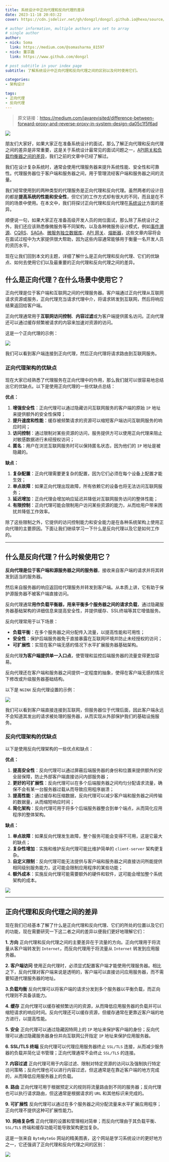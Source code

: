 ```yaml
---
title: 系统设计中正向代理和反向代理的差异
date: 2023-11-18 20:03:22
cover: https://cdn.jsdelivr.net/gh/dongzl/dongzl.github.io@hexo/source/images/cover/forward_reverse_proxy_v2.png

# author information, multiple authors are set to array
# single author
author:
- nick: Soma
  link: https://medium.com/@somasharma_81597
- nick: 董宗磊
  link: https://www.github.com/dongzl

# post subtitle in your index page
subtitle: 了解系统设计中正向代理和反向代理之间的区别以及何时使用它们。

categories:
- 架构设计

tags:
- 正向代理
- 反向代理
---
```


> 原文链接：https://medium.com/javarevisited/difference-between-forward-proxy-and-reverse-proxy-in-system-design-da05c1f5f6ad

<img src="https://cdn.jsdelivr.net/gh/dongzl/dongzl.github.io@hexo/source/images/2023/25-Difference-Between-Forward-Proxy-Reverse-Proxy-System-Design/01.webp"/>

朋友们大家好，如果大家正在准备系统设计的面试，那么了解正向代理和反向代理之间的差异是非常重要，这是关于系统设计最常见的面试问题之一，[API网关和负载均衡器之间的差异](https://dongzl.github.io/2023/07/30/20-Difference-Between-API-Gateway-Load-Balancer-Microservices/)，我们之前的文章中已经了解过。

我们在设计复杂系统时，通常会使用代理服务器来提升系统性能、安全性和可靠性。代理服务器位于客户端和服务器之间，用于管理流经客户端和服务器之间的流量。

我们经常使用到的两种类型的代理服务是正向代理和反向代理。虽然两者的设计目的都是**提高系统的性能和安全性**，但它们的工作方式却有很大的不同，而且是在不同的场景中使用。在本文中，我们将探讨正向代理和反向代理在[系统设计](https://medium.com/javarevisited/top-10-system-design-concepts-every-programmer-should-learn-54375d8557a6)方面的差异。

顺便说一句，如果大家正在准备高级开发人员的岗位面试，那么除了系统设计之外，我们还应该熟悉像微服务等不同架构，以及各种微服务设计模式，例如[事件溯源](https://medium.com/javarevisited/what-is-event-sourcing-design-pattern-in-microservices-architecture-how-does-it-work-b38c996d445a)、[CQRS](https://medium.com/javarevisited/what-is-cqrs-command-and-query-responsibility-segregation-pattern-7b1b38514edd)、[SAGA](https://dongzl.github.io/2023/08/20/22-What-SAGA-Pattern-Microservice-Architecture/)、[微服务独立数据库](https://medium.com/javarevisited/what-is-database-per-microservices-pattern-what-problem-does-it-solve-60b8c5478825)、[API 网关](https://dongzl.github.io/2023/07/30/20-Difference-Between-API-Gateway-Load-Balancer-Microservices/)、[熔断器](https://medium.com/javarevisited/what-is-circuit-breaker-design-pattern-in-microservices-java-spring-cloud-netflix-hystrix-example-f285929d7f68)，这些文章内容将会在面试过程中为大家提供很大帮助，因为这些内容通常能够用于衡量一名开发人员的资历水平。

现在让我们回到本文的主题，详细了解什么是正向代理和反向代理、它们的优缺点、如何去使用它们以及最重要的正向代理和反向代理之间的差异。

## 什么是正向代理？在什么场景中使用它？

正向代理是位于客户端和互联网之间的代理服务器。客户端通过正向代理从互联网请求资源或服务，正向代理充当请求代理中介，将请求转发到互联网，然后将响应结果返回给客户端。

正向代理通常用于**互联网访问控制**、**内容过滤**或为客户端提供匿名访问。正向代理还可以通过缓存频繁被请求的内容来加速对资源的访问。

这是一个正向代理的示例：

<img src="https://cdn.jsdelivr.net/gh/dongzl/dongzl.github.io@hexo/source/images/2023/25-Difference-Between-Forward-Proxy-Reverse-Proxy-System-Design/02.webp"/>

我们可以看到客户端连接到正向代理，然后正向代理将请求路由到互联网服务。

### 正向代理架构的优缺点

现在大家已经熟悉了代理服务在正向代理中的作用，那么我们就可以很容易地总结出它的优缺点。以下是使用正向代理的一些优缺点总结：

**优点：**
1. **增强安全性**：正向代理可以通过隐藏访问互联网服务的客户端的原始 `IP` 地址来提供额外的安全性保障；
2. **提升速度和性能**：缓存被频繁请求的资源可以缩短客户端访问互联网服务的响应时间；
3. **访问控制**：通过限制对某些资源的访问，服务提供方可以使用正向代理来阻止对敏感数据进行未经授权访问；
4. **匿名**：用户在浏览互联网服务时可以保持匿名状态，因为他们的 `IP` 地址是被隐藏的。

**缺点：**
1. **复杂配置**：正向代理需要更复杂的配置，因为它们必须在每个设备上配置才能生效；
2. **单点故障**：如果正向代理出现故障，所有依赖它的设备也将无法访问互联网服务；
3. **延迟增加**：正向代理会增加响应延迟并降低对互联网服务访问的整体性能；
4. **有限控制**：正向代理可能会限制用户访问某些资源的能力，从而给用户带来困扰并降低工作效率。

除了这些限制之外，它提供的访问控制能力和安全能力是在各种系统架构上使用正向代理的主要原因。下面让我们继续学习一下什么是反向代理以及它是如何工作的。

<hr />

## 什么是反向代理？什么时候使用它？

**反向代理是位于客户端和源服务器之间的服务器**，接收来自客户端的请求并将其转发到适当的服务器。

然后来自服务器的响应返回给代理服务并转发到客户端。从本质上讲，它有助于保护源服务器不被客户端直接访问。

反向代理通常**用作负载平衡器，用来平衡多个服务器之间的请求负载**，通过隐藏服务器基础架构的详细信息来提高安全性，并提供缓存、SSL终端等其它增值服务。

反向代理常用于以下场景：

- **负载平衡**：在多个服务器之间分配传入流量，以提高性能和可用性；
- **安全性**：保护后端服务器免于直接暴露在互联网环境并防止未经授权的访问；
- **可扩展性**：实现在客户端无感的情况下水平扩展服务器基础架构。

反向代理**为客户端提供单一入口点**，使管理和监控后端服务器的流量变得更加容易。

反向代理还在客户端和服务器之间提供一定程度的抽象，使得在客户端无感的情况下修改或升级服务器基础结构。

以下是 `NGINX` 反向代理设置的示例：

<img src="https://cdn.jsdelivr.net/gh/dongzl/dongzl.github.io@hexo/source/images/2023/25-Difference-Between-Forward-Proxy-Reverse-Proxy-System-Design/03.webp"/>

我们可以看到客户端直接连接到互联网，但服务器位于代理后面，因此客户端永远不会知道其发出的请求被处理的服务器，从而实现从外部保护我们的基础设施服务。

### 反向代理架构的优缺点

以下是使用反向代理架构的一些优点和缺点：

**优点：**
1. **提高安全性**：反向代理可以通过屏蔽后端服务器的身份和位置来提供额外的安全层保障，防止外部客户端直接访问内部服务器；
2. **更好的可扩展性**：反向代理可以在多个后端服务器之间均匀分配请求流量，确保不会有某一台服务器过载从而导致应用程序崩溃；
3. **提高性能**：通过缓存和压缩数据，反向代理可以减少客户端和服务器之间传输的数据量，从而缩短响应时间；
4. **简化架构**：反向代理可用于将多个后端服务器整合到单个端点，从而简化应用程序的整体架构。

**缺点：**
1. **单点故障**：如果反向代理发生故障，整个服务可能会变得不可用，这是它最大的缺点；
2. **复杂性增加**：实施和维护反向代理可能比维护简单的 `client-server` 架构更复杂。
3. **自定义限制**：反向代理可能无法提供与客户端和服务器之间直接访问所能提供相同级别服务能力，这可能会限制应用程序的某些功能；
4. **额外成本**：实施反向代理可能需要额外的硬件和软件，这可能会增加整个系统架构的成本。

<img src="https://cdn.jsdelivr.net/gh/dongzl/dongzl.github.io@hexo/source/images/2023/25-Difference-Between-Forward-Proxy-Reverse-Proxy-System-Design/04.png"/>

<hr />

## 正向代理和反向代理之间的差异

现在我们已经基本了解了什么是正向代理和反向代理、它们的所处的位置以及它们的功能，现在需要研究一下这二者之间的差异以便我们更好地理解它们：

**1. 方向**
正向代理和反向代理之间的主要差异在于流量的方向。正向代理用于将流量从客户端转发到 `Internet`，而反向代理用于将流量从 `Internet` 转发到应用服务器。

**2. 客户端访问**
使用正向代理时，必须显式配置客户端才能使用代理服务器。相比之下，反向代理对客户端来说是透明的，客户端可以直接访问应用服务器，而不需要知道代理服务器的地址。

**3.负载均衡**
反向代理可以将客户端的请求分发到多个服务器以平衡负载，而正向代理则不具备该能力。

**4. 缓存**
正向代理可以缓存被频繁访问的资源，从而降低应用服务器的负载并可以缩短请求的响应时间。反向代理还可以缓存资源，但缓存通常在更靠近客户端的地方进行，以提高性能。

**5. 安全**
正向代理可以通过隐藏因特网上的 `IP` 地址来保护客户端的身份；反向代理可以通过隐藏服务器身份并向互联网公开指定 `IP` 地址来保护应用服务器。

**6. SSL/TLS 终端**
反向代理可以代理应用服务器终止 `SSL/TLS` 连接，从而减少服务器的负载并简化证书管理；正向代理通常不会终止 `SSL/TLS` 的连接。

**7. 内容过滤**
正向代理可用于内容过滤、限制对特定资源的访问以及强制执行特定访问策略；反向代理也可以进行内容过滤，但这通常是在靠近客户端的地方完成的，从而降低应用服务器上的负载。

**8. 路由**
正向代理可用于根据预定义的规则将流量路由到不同的服务器；反向代理也可以执行请求路由，但这通常是根据请求的 `URL` 和其他标识来完成的。

**9. 可扩展性**
反向代理可以通过在多个服务器之间分配流量来水平扩展应用程序；正向代理不提供这种可扩展性能力。

**10. 网络复杂性**
正向代理的设置和管理相对简单；而反向代理由于其负载平衡、`SSL/TLS` 终端和缓存功能可能导致架构更加复杂。

这是一张来自 `ByteByteGo` 网站的精美图表，这个网站是学习系统设计的更好地方之一，它还强调了正向代理和反向代理之间的区别：

<img src="https://cdn.jsdelivr.net/gh/dongzl/dongzl.github.io@hexo/source/images/2023/25-Difference-Between-Forward-Proxy-Reverse-Proxy-System-Design/05.jpeg"/>
